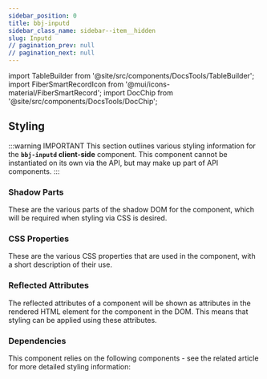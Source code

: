 ```yaml
---
sidebar_position: 0
title: bbj-inputd
sidebar_class_name: sidebar--item__hidden
slug: Inputd
// pagination_prev: null
// pagination_next: null
---
```


import TableBuilder from '@site/src/components/DocsTools/TableBuilder';
import FiberSmartRecordIcon from '@mui/icons-material/FiberSmartRecord';
import DocChip from '@site/src/components/DocsTools/DocChip';

<DocChip tooltipText="This component will render with a shadow DOM, an API built into the browser that facilitates encapsulation." label="Shadow" target="_blank" clickable={false} iconName='shadow' />

<DocChip tooltipText="The name of the web component that will render in the DOM." label="bbj-inputd" clickable={false} iconName='code'/>

## Styling

:::warning IMPORTANT
This section outlines various styling information for the **`bbj-inputd` client-side** component. This component cannot be instantiated on its own via the API, but may make up part of API components.
:::

### Shadow Parts
These are the various parts of the shadow DOM for the component, which will be required when styling via CSS is desired.
<TableBuilder tag='bbj-inputd' table="parts"/>

### CSS Properties

  These are the various CSS properties that are used in the component, with a short description of their use.
  
  <TableBuilder tag='bbj-inputd' table="properties"/>

### Reflected Attributes

  The reflected attributes of a component will be shown as attributes in the rendered HTML element for the component in the DOM. This means that styling can be applied using these attributes.
  
  <TableBuilder tag='bbj-inputd' table="reflects"/>

### Dependencies

  This component relies on the following components - see the related article for more detailed styling information:
  
  <TableBuilder tag='bbj-inputd' table="dependencies"/>
